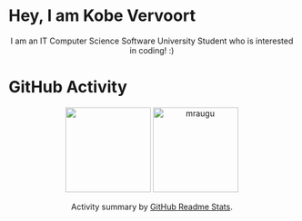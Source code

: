 <h1>Hey, I am Kobe Vervoort</h1>
<p align="center">I am an IT Computer Science Software University Student who is interested in coding! :)</p>
 
 <h1>GitHub Activity</h1>
 <p align="center">
   <img height="150px" src="https://github-readme-stats.vercel.app/api?username=vervoortkobe&show_icons=true&count_private=true&theme=vision-friendly-dark" />&nbsp;<img height="150px" src="https://github-readme-stats.vercel.app/api/top-langs/?username=vervoortkobe&layout=compact&count_private=true&theme=vision-friendly-dark" alt="mraugu" />
</p>

<p align="center">Activity summary by <a href="https://github.com/anuraghazra/github-readme-stats">GitHub Readme Stats</a>.</p>
